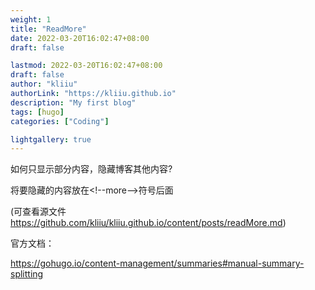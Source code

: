 ```yaml
---
weight: 1
title: "ReadMore"
date: 2022-03-20T16:02:47+08:00
draft: false

lastmod: 2022-03-20T16:02:47+08:00
draft: false
author: "kliiu"
authorLink: "https://kliiu.github.io"
description: "My first blog"
tags: [hugo]
categories: ["Coding"]

lightgallery: true
---
```


如何只显示部分内容，隐藏博客其他内容?

<!--more-->
[@_@]:将要隐藏的内容放在以上符号后面

将要隐藏的内容放在\<!--more-->符号后面

(可查看源文件 https://github.com/kliiu/kliiu.github.io/content/posts/readMore.md)

官方文档：

https://gohugo.io/content-management/summaries#manual-summary-splitting
